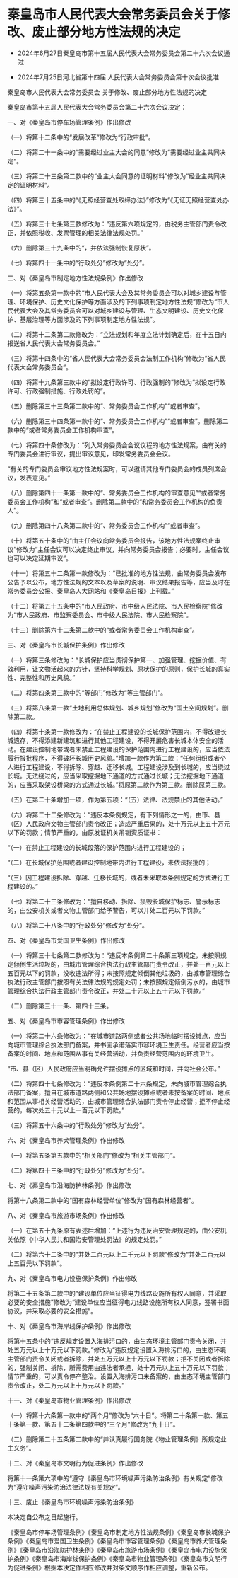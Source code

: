 # 秦皇岛市人民代表大会常务委员会关于修改、废止部分地方性法规的决定

- 2024年6月27日秦皇岛市第十五届人民代表大会常务委员会第二十六次会议通过

- 2024年7月25日河北省第十四届
  人民代表大会常务委员会第十次会议批准

<!-- INFO END -->

秦皇岛市人民代表大会常务委员会 关于修改、废止部分地方性法规的决定

秦皇岛市第十五届人民代表大会常务委员会第二十六次会议决定：

一、对《秦皇岛市停车场管理条例》作出修改

（一）将第十二条中的“发展改革”修改为“行政审批”。

（二）将第二十一条中的“需要经过业主大会的同意”修改为“需要经过业主共同决定”。

（三）将第二十三条第二款中的“业主大会同意的证明材料”修改为“经业主共同决定的证明材料”。

（四）将第三十五条中的“《无照经营查处取缔办法》”修改为“《无证无照经营查处办法》”。

（五）将第三十七条第三款修改为：“违反第六项规定的，由税务主管部门责令改正，并依照税收、发票管理的相关法律法规处罚。”

（六）删除第三十九条中的“，并依法强制恢复原状”。

（七）将第四十一条中的“行政处分”修改为“处分”。

二、对《秦皇岛市制定地方性法规条例》作出修改

（一）将第五条第一款中的“市人民代表大会及其常务委员会可以对城乡建设与管理、环境保护、历史文化保护等方面涉及的下列事项制定地方性法规”修改为“市人民代表大会及其常务委员会可以对城乡建设与管理、生态文明建设、历史文化保护、基层治理等方面涉及的下列事项制定地方性法规”。

（二）将第十二条第二款修改为：“立法规划和年度立法计划确定后，在十五日内报送省人民代表大会常务委员会。”

（三）将第十四条中的“省人民代表大会常务委员会法制工作机构”修改为“省人民代表大会常务委员会”。

（四）将第十九条第三款中的“拟设定行政许可、行政强制的”修改为“拟设定行政许可、行政强制措施、行政处罚的”。

（五）删除第三十三条第二款中的“、常务委员会工作机构”“或者审查”。

（六）删除第三十四条第一款中的“、常务委员会工作机构”“或者审查”。删除第二款中的“或者常务委员会工作机构审查”。

（七）将第四十条修改为：“列入常务委员会会议议程的地方性法规案，由有关的专门委员会进行审议，提出审议意见，印发常务委员会会议。

“有关的专门委员会审议地方性法规案时，可以邀请其他专门委员会的成员列席会议，发表意见。”

（八）删除第四十一条第一款中的“、常务委员会工作机构的审查意见”“或者常务委员会工作机构”和“或者审查”。删除第二款中的“和常务委员会工作机构的负责人”。

（九）删除第四十八条第二款中的“、常务委员会工作机构”“或者审查”。

（十）将第五十条中的“由主任会议向常务委员会报告，该地方性法规案终止审议”修改为“主任会议可以决定终止审议，并向常务委员会报告；必要时，主任会议也可以决定延期审议”。

（十一）将第五十二条第一款修改为：“已批准的地方性法规，由常务委员会发布公告予以公布，地方性法规的文本以及草案的说明、审议结果报告等，应当及时在常务委员会公报、秦皇岛人大网站和《秦皇岛日报》上刊载。”

（十二）将第五十五条中的“市人民政府、市中级人民法院、市人民检察院”修改为“市人民政府、市监察委员会、市中级人民法院、市人民检察院”。

（十三）删除第六十二条第二款中的“或者常务委员会工作机构审查”。

三、对《秦皇岛市长城保护条例》作出修改

（一）将第三条修改为：“长城保护应当贯彻保护第一、加强管理、挖掘价值、有效利用，让文物活起来的方针，坚持科学规划、原状保护的原则，保护长城的真实性、完整性和历史风貌。”

（二）将第四条第三款中的“等部门”修改为“等主管部门”。

（三）将第八条第一款“土地利用总体规划、城乡规划”修改为“国土空间规划”。删除第二款。

（四）将第十条第一款修改为：“在禁止工程建设的长城保护范围内，不得改建长城遗存，不得添建新建筑和进行其他工程建设，不得开展危害长城本体安全的活动。在建设控制地带或者未禁止工程建设的保护范围内进行工程建设的，应当依法履行报批程序，不得破坏长城历史风貌。”增加一款作为第二款：“任何组织或者个人进行工程建设，不得拆除、穿越、迁移长城。工程建设涉及到长城的，应当绕过长城。无法绕过的，应当采取挖掘地下通道的方式通过长城；无法挖掘地下通道的，应当采取架设桥梁的方式通过长城。”将原第二款作为第三款。删除原第三款。

（五）在第二十条增加一项，作为第五项：“（五）法律、法规禁止的其他活动。”

（六）将第二十二条修改为：“违反本条例规定，有下列情形之一的，由市、县（区）人民政府文物主管部门责令改正；造成严重后果的，处十万元以上五十万元以下的罚款；情节严重的，由原发证机关吊销资质证书：

“（一）在禁止工程建设的长城段落的保护范围内进行工程建设的；

“（二）在长城保护范围或者建设控制地带内进行工程建设，未依法报批的；

“（三）因工程建设拆除、穿越、迁移长城的，或者未采取本条例规定的方式进行工程建设的。”

（七）将第二十三条修改为：“擅自移动、拆除、损毁长城保护标志、警示标志的，由公安机关或者文物主管部门给予警告，可以并处二百元以下罚款。”

（八）将第二十八条中的“行政处分”修改为“处分”。

四、对《秦皇岛市爱国卫生条例》作出修改

（一）将第三十七条第二款修改为：“违反本条例第二十条第三项规定，未按照规定倾倒生活垃圾的，由城市管理综合执法行政主管部门责令改正，并处一百元以上五百元以下的罚款，没收违法所得；未按照规定倾倒其他垃圾的，由城市管理综合执法行政主管部门按照有关法律法规的规定处罚；未按照规定倾倒污水的，由城市管理综合执法行政主管部门责令改正，并处二十元以上五十元以下罚款。”

（二）删除第三十一条、第四十三条。

五、对《秦皇岛市市容管理条例》作出修改

（一）将第二十六条修改为：“在城市道路两侧或者公共场地临时摆设摊点，应当向城市管理综合执法部门备案，并书面承诺落实市容环境卫生责任。经营者应当按备案的时间、地点和范围从事有关经营活动，并负责经营范围内的环境卫生。

“市、县（区）人民政府应当明确允许摆设摊点的区域和时间，并向社会公布。”

（二）将第四十七条修改为：“违反本条例第二十六条规定，未向城市管理综合执法部门备案，擅自在城市道路两侧和公共场地摆设摊点或者未按备案的时间、地点和范围从事相关经营活动的，由城市管理综合执法部门责令停止经营；拒不停止经营的，每次处五十元以上一百元以下罚款。”

（三）将第五十六条中的“行政处分”修改为“处分”。

六、对《秦皇岛市养犬管理条例》作出修改

（一）将第五条第五款中的“相关部门”修改为“相关主管部门”。

（二）将第四十三条中的“行政处分”修改为“处分”。

七、对《秦皇岛市沿海防护林条例》作出修改

将第十八条第二款中的“国有森林经营单位”修改为“国有森林经营者”。

八、对《秦皇岛市旅游市场条例》作出修改

（一）在第五十九条原有表述后增加：“上述行为违反治安管理规定的，由公安机关依照《中华人民共和国治安管理处罚法》的规定处罚。”

（二）将第六十二条中的“并处二百元以上二千元以下罚款”修改为“并处二百元以上五百元以下罚款”。

九、对《秦皇岛市电力设施保护条例》作出修改

将第二十五条第二款中的“建设单位应当征得电力线路设施所有权人同意，并采取必要的安全措施”修改为“建设单位应当征得电力线路设施所有权人同意，签署书面协议，并采取必要的安全措施”。

十、对《秦皇岛市海岸线保护条例》作出修改

将第十五条中的“违反规定设置入海排污口的，由生态环境主管部门责令关闭，并处五万元以上十万元以下罚款。”修改为“违反规定设置入海排污口的，由生态环境主管部门责令关闭或者拆除，并处五万元以上十万元以下罚款；拒不关闭或者拆除的，强制关闭、拆除，所需费用由违法者承担，处十万元以上五十万元以下罚款；情节严重的，可以责令停产整治。设置入海排污口未备案的，由生态环境主管部门责令改正，处二万元以上十万元以下罚款。”

十一、对《秦皇岛市物业管理条例》作出修改

（一）将第十六条第一款中的“两个月”修改为“六十日”。将第二十条第一款、第五十条第一款、第五十二条第四款中的“三个月”修改为“九十日”。

（二）删除第二十五条第二款中的“并认真履行国务院《物业管理条例》所规定业主义务”。

十二、对《秦皇岛市文明行为促进条例》作出修改

将第十一条第六项中的“遵守《秦皇岛市环境噪声污染防治条例》有关规定”修改为“遵守噪声污染防治法律法规有关规定”。

十三、废止《秦皇岛市环境噪声污染防治条例》

本决定自公布之日起施行。

《秦皇岛市停车场管理条例》《秦皇岛市制定地方性法规条例》《秦皇岛市长城保护条例》《秦皇岛市爱国卫生条例》《秦皇岛市市容管理条例》《秦皇岛市养犬管理条例》《秦皇岛市沿海防护林条例》《秦皇岛市旅游市场条例》《秦皇岛市电力设施保护条例》《秦皇岛市海岸线保护条例》《秦皇岛市物业管理条例》《秦皇岛市文明行为促进条例》根据本决定作相应修改并对条文顺序作相应调整，重新公布。
